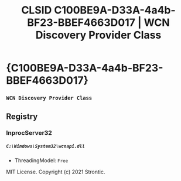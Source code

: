 ﻿---
title: "CLSID C100BE9A-D33A-4a4b-BF23-BBEF4663D017 | WCN Discovery Provider Class"
excerpt: What is COM-Object CLSID C100BE9A-D33A-4a4b-BF23-BBEF4663D017?
---

# {C100BE9A-D33A-4a4b-BF23-BBEF4663D017}

### `WCN Discovery Provider Class`

## Registry


### InprocServer32

##### `C:\Windows\System32\wcnapi.dll`
* ThreadingModel: `Free`

MIT License. Copyright (c) 2021 Strontic.


